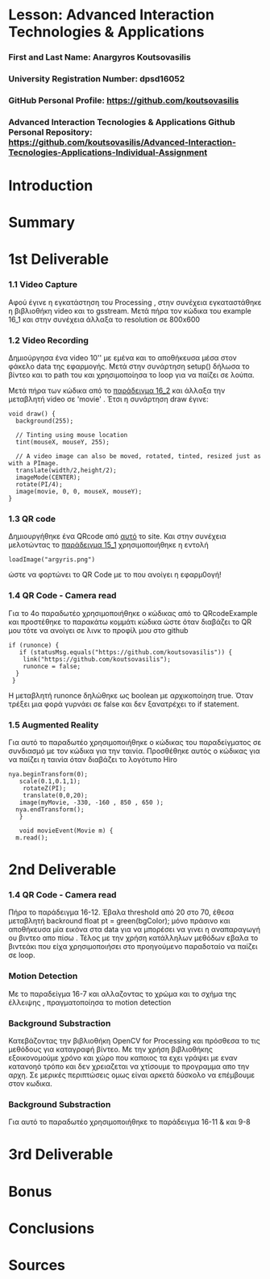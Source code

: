 # Lesson: Advanced Interaction Technologies & Applications

### First and Last Name: Anargyros Koutsovasilis
### University Registration Number: dpsd16052
### GitHub Personal Profile: https://github.com/koutsovasilis
### Advanced Interaction Tecnologies & Applications Github Personal Repository: https://github.com/koutsovasilis/Advanced-Interaction-Tecnologies-Applications-Individual-Assignment

# Introduction

# Summary


# 1st Deliverable
### 1.1 Video Capture
Αφού έγινε η εγκατάστηση του Processing , στην συνέχεια εγκαταστάθηκε η βιβλιοθήκη video και το gsstream. Μετά πήρα τον κώδικα του example 16_1 και στην συνέχεια άλλαξα το resolution σε 800x600

### 1.2 Video Recording
Δημιούργησα ένα video 10'' με εμένα και το αποθήκευσα μέσα στον φάκελο data της εφαρμογής. Μετά στην συνάρτηση setup() δήλωσα το βίντεο και το path του και χρησιμοποίησα το loop για να παίζει σε λούπα.

Μετά πήρα των κώδικα από το [παράδειγμα 16_2](http://learningprocessing.com/examples/chp16/example-16-02-ManipulateCapture)  και άλλαξα την μεταβλητή video σε 'movie' . Έτσι η συνάρτηση draw έγινε:
```
void draw() {
  background(255);

  // Tinting using mouse location
  tint(mouseX, mouseY, 255);

  // A video image can also be moved, rotated, tinted, resized just as with a PImage.
  translate(width/2,height/2);
  imageMode(CENTER);
  rotate(PI/4);
  image(movie, 0, 0, mouseX, mouseY);
}
```

### 1.3 QR code
Δημιουργήθηκε ένα QRcode από [αυτό](https://qrcode.kaywa.com/) το site. Και στην συνέχεια μελοτώντας το [παράδειγμα 15_1](http://learningprocessing.com/examples/chp15/example-15-01-drawimage) χρησιμοποιήθηκε η εντολή
```
loadImage("argyris.png")
```

ώστε να φορτώνει το QR Code  με το που ανοίγει η εφαρμ0ογή!

### 1.4 QR Code - Camera read
Για το 4ο παραδωτέο χρησιμοποιήθηκε ο κώδικας από το QRcodeExample και προστέθηκε το παρακάτω κομμάτι κώδικα ώστε όταν διαβάζει το QR μου τότε να ανοίγει σε λινκ το προφίλ μου στο github
```
if (runonce) { 
   if (statusMsg.equals("https://github.com/koutsovasilis")) {
    link("https://github.com/koutsovasilis");
    runonce = false;
  }
 }
 ```
 
 Η μεταβλητή runonce δηλώθηκε ως boolean με αρχικοποίηση true. Όταν τρέξει μια φορά γυρνάει σε false και δεν ξανατρέχει το if statement.

### 1.5 Augmented Reality
Για αυτό το παραδωτέο χρησιμοποιήθηκε ο κώδικας του παραδείγματος σε συνδιασμό με τον κώδικα για την ταινία. Προσθέθηκε αυτός ο κώδικας για να παίζει η ταινία όταν διαβάζει το λογότυπο Hiro
```
nya.beginTransform(0);
   scale(0.1,0.1,1);
    rotateZ(PI);
    translate(0,0,20);
   image(myMovie, -330, -160 , 850 , 650 );
  nya.endTransform();
   }
   
   void movieEvent(Movie m) {
  m.read();
```
# 2nd Deliverable

### 1.4 QR Code - Camera read
Πήρα το παράδειγμα 16-12. Έβαλα threshold από 20 στο 70, έθεσα μεταβλητή backround float pt = green(bgColor); μόνο πράσινο και αποθήκευσα μία εικόνα στα data για να μπορέσει να γινει η αναπαραγωγή ου βιντεο απο πίσω . Τέλος με την χρήση κατάλληλων μεθόδων εβαλα το βιντεάκι που είχα χρησιμοποιήσει στο προηγούμενο παραδοταίο να παίζει σε loop.

### Motion Detection
Με το παραδείγμα 16-7 και αλλαζοντας το χρώμα και το σχήμα της έλλειψης , πραγματοποίησα το motion detection

### Background Substraction
 Κατεβάζοντας την βιβλιοθήκη OpenCV for Processing και πρόσθεσα το τις μεθόδους για καταγραφή βίντεο. Με την χρήση βιβλιοθήκης εξοικονομούμε χρόνο και χώρο που καποιος τα εχει γράψει με εναν κατανοηό τρόπο και δεν χρειαζεται να χτίσουμε το προγραμμα απο την αρχη. Σε μερικές περιπτώσεις ομως είναι αρκετά δύσκολο να επέμβουμε στον κωδικα.
 
 ### Background Substraction
 Για αυτό το παραδωτέο χρησιμοποιήθηκε το παράδειγμα 16-11 & και 9-8

# 3rd Deliverable 


# Bonus 


# Conclusions


# Sources
